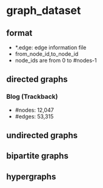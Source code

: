 # graph_dataset
## format
* \*.edge: edge information file
* from_node_id,to_node_id
* node_ids are from 0 to #nodes-1
## directed graphs
### Blog (Trackback)
* #nodes: 12,047
* #edges: 53,315
## undirected graphs
## bipartite graphs
## hypergraphs
